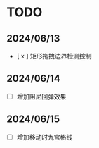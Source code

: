 # TODO

## 2024/06/13

- [ x ] 矩形拖拽边界检测控制

## 2024/06/14

- [ ] 增加阻尼回弹效果

## 2024/06/15

- [ ] 增加移动时九宫格线
